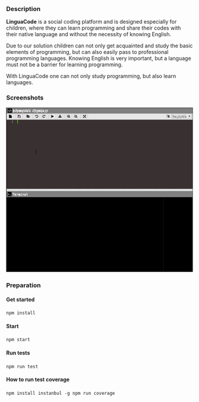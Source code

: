 ### Description
**LinguaCode** is a social coding platform and is designed especially for children, where they can learn programming and share their codes with their native language and without the necessity of knowing English.

Due to our solution children can not only get acquainted and study the basic elements of programming, but can also easily pass to professional programming languages. Knowing English is very important, but a language must not be a barrier for learning programming. 

With LinguaCode one can not only study programming, but also learn languages.

### Screenshots

![0.0.1](/screenshots/demonstration_0.0.1.gif)

### Preparation
#### Get started
`npm install`

#### Start
`npm start`

#### Run tests
`npm run test`

#### How to run test coverage
`
npm install instanbul -g
npm run coverage
`